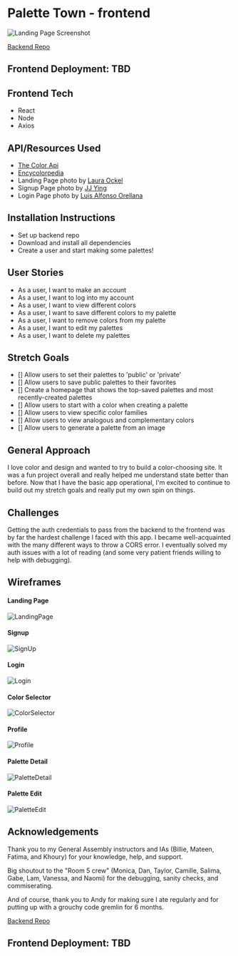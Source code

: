 # Palette Town - frontend

![Landing Page Screenshot](/landing_page.png)


[Backend Repo](https://github.com/ecguerra/Project_4_backend)
## Frontend Deployment: TBD


## Frontend Tech
* React
* Node
* Axios


## API/Resources Used
* [The Color Api](https://www.thecolorapi.com/)
* [Encycolorpedia](https://encycolorpedia.com/)
* Landing Page photo by [Laura Ockel](https://unsplash.com/@viazavier)
* Signup Page photo by [JJ Ying](https://unsplash.com/@jjying)
* Login Page photo by [Luis Alfonso Orellana](https://unsplash.com/@alphonzs)


## Installation Instructions
* Set up backend repo
* Download and install all dependencies
* Create a user and start making some palettes!


## User Stories
* As a user, I want to make an account
* As a user, I want to log into my account
* As a user, I want to view different colors
* As a user, I want to save different colors to my palette
* As a user, I want to remove colors from my palette
* As a user, I want to edit my palettes
* As a user, I want to delete my palettes

## Stretch Goals
- [] Allow users to set their palettes to 'public' or 'private'
- [] Allow users to save public palettes to their favorites
- [] Create a homepage that shows the top-saved palettes and most recently-created palettes
- [] Allow users to start with a color when creating a palette
- [] Allow users to view specific color families
- [] Allow users to view analogous and complementary colors
- [] Allow users to generate a palette from an image


## General Approach
I love color and design and wanted to try to build a color-choosing site. It was a fun project overall and really helped me understand state better than before. Now that I have the basic app operational, I'm excited to continue to build out my stretch goals and really put my own spin on things.


## Challenges
Getting the auth credentials to pass from the backend to the frontend was by far the hardest challenge I faced with this app. I became well-acquainted with the many different ways to throw a CORS error. I eventually solved my auth issues with a lot of reading (and some very patient friends willing to help with debugging).


## Wireframes

#### Landing Page
![LandingPage](/wireframes/LandingPage.png)

#### Signup
![SignUp](/wireframes/Signup.png)

#### Login
![Login](/wireframes/Login.png)

#### Color Selector
![ColorSelector](/wireframes/ColorSelector.png)

#### Profile
![Profile](/wireframes/Profile.png)

#### Palette Detail
![PaletteDetail](/wireframes/PaletteDetail.png)

#### Palette Edit
![PaletteEdit](/wireframes/PaletteEdit.png)


## Acknowledgements

Thank you to my General Assembly instructors and IAs (Billie, Mateen, Fatima, and Khoury) for your knowledge, help, and support.

Big shoutout to the "Room 5 crew" (Monica, Dan, Taylor, Camille, Salima, Gabe, Lam, Vanessa, and Naomi) for the debugging, sanity checks, and commiserating.

And of course, thank you to Andy for making sure I ate regularly and for putting up with a grouchy code gremlin for 6 months.


[Backend Repo](https://github.com/ecguerra/Project_4_backend)
## Frontend Deployment: TBD
